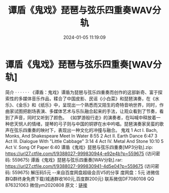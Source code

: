 ﻿---
title: 谭盾《鬼戏》琵琶与弦乐四重奏WAV分轨
date: 2024-01-05 11:19:09
categories: 新碟专辑、稀有等精品
tags: 纯音雅乐
---
# 谭盾《鬼戏》琵琶与弦乐四重奏[WAV分轨]

简介
· · · · · ·
《谭盾：鬼戏》谭盾为琵琶与弦乐四重奏而创作的这部新奇、富于探索性的多媒体音乐作品，糅合了中国皮影、民谣《小白菜》和琵琶演奏，在《水乐》、《金乐》和《纸乐》中，呈现出一个熟悉而又陌生的奇特音响世界，同时，作曲家试图把剧场表演、多媒体艺术与乐队融合起来的手法，让观众看到了节奏，看到了声音，同时又听到了颜色。
《如梦游般行走》的演奏者，在叫喊中释放着一种悲天悯人的情绪，提琴的弓子则与中国的铜锣在水中吟唱。琵琶演奏家吴蛮的歌声在弦乐四重奏的映衬下，表现出一种文化的冲撞与融合。
鬼戏
1 Act I. Bach, Monks, And Shakespeare Meet In Water 8:55
2 Act II. Earth Dance 6:47
3 Act III. Dialogue With "Little Cabbage" 3:14
4 Act IV. Metal And Stone 10:10
5 Act V. Song Of Paper 6:40
谭盾《鬼戏》琵琶与弦乐四重奏[MP3分轨].zip: https://url27.ctfile.com/f/9388027-999830944-e92e4b?p=559675
(访问密码: 559675)
谭盾《鬼戏》琵琶与弦乐四重奏[WAV分轨].rar: https://url27.ctfile.com/f/9388027-999830941-4d5e04?p=559675
(访问密码: 559675)
解压码5元
--来自百度网盘超级会员V5的分享
度网盘：5元
进微信群Q群终身免费下载(城通群收160元,百度群200元)
联系微信DF7080108 QQ 876321063
微信ym2020808
原文：[链接](https://blog.sina.com.cn/s/blog_1647c7e760103143h.html)